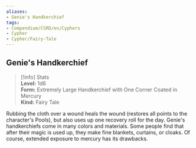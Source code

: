 ```yaml
---
aliases:
- Genie's Handkerchief
tags:
- Compendium/CSRD/en/Cyphers
- Cypher
- Cypher/Fairy-Tale
---
```


  
## Genie's Handkerchief  
>[!info] Stats  
> **Level:** 1d6  
> **Form:** Extremely Large Handkerchief with One Corner Coated in Mercury  
> **Kind:** Fairy Tale
  
Rubbing the cloth over a wound heals the wound (restores all points to the character's Pools), but also uses up one recovery roll for the day. Genie's handkerchiefs come in many colors and materials. Some people find that after their magic is used up, they make fine blankets, curtains, or cloaks. Of course, extended exposure to mercury has its drawbacks.
